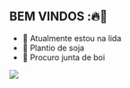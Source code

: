 ## BEM VINDOS :🔥💯


- 🐂 Atualmente estou na lida
- 🌱 Plantio de soja
- 🤔 Procuro junta de boi


![](https://media1.tenor.com/m/ac34-1vxrMkAAAAd/a-cow-raise-the-brow-a-cow-raises-the-brow.gif)
